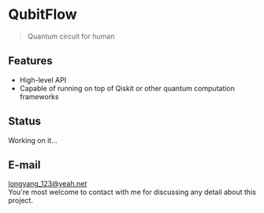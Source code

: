 # QubitFlow
> Quantum circuit for human

## Features
+ High-level API
+ Capable of running on top of Qiskit or other quantum computation frameworks

## Status
Working on it...

## E-mail
longyang_123@yeah.net  
You're most welcome to contact with me for discussing any detail about this project.